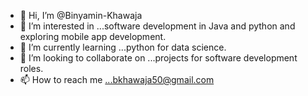 - 👋 Hi, I’m @Binyamin-Khawaja
- 👀 I’m interested in ...software development in Java and python and exploring mobile app development.
- 🌱 I’m currently learning ...python for data science.
- 💞️ I’m looking to collaborate on ...projects for software development roles.
- 📫 How to reach me ...bkhawaja50@gmail.com

<!---
Binyamin-Khawaja/Binyamin-Khawaja is a ✨ special ✨ repository because its `README.md` (this file) appears on your GitHub profile.
You can click the Preview link to take a look at your changes.
--->
